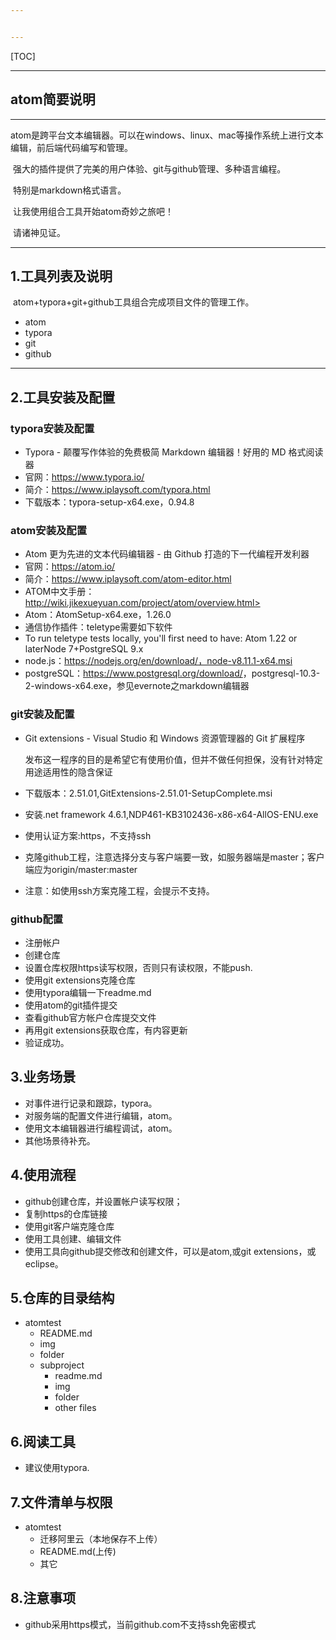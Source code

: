 ```yaml
---


---
```


[TOC]

------



## atom简要说明

------

​	atom是跨平台文本编辑器。可以在windows、linux、mac等操作系统上进行文本编辑，前后端代码编写和管理。

​	强大的插件提供了完美的用户体验、git与github管理、多种语言编程。

​	特别是markdown格式语言。

​	让我使用组合工具开始atom奇妙之旅吧！

​	请诸神见证。

------





## 1.工具列表及说明

​	atom+typora+git+github工具组合完成项目文件的管理工作。

- atom
- typora
- git
- github

------



## 2.工具安装及配置

### typora安装及配置

- Typora - 颠覆写作体验的免费极简 Markdown 编辑器！好用的 MD 格式阅读器
- 官网：<https://www.typora.io/>
- 简介：<https://www.iplaysoft.com/typora.html>
- 下载版本：typora-setup-x64.exe，0.94.8

### atom安装及配置

- Atom 更为先进的文本代码编辑器 - 由 Github 打造的下一代编程开发利器
- 官网：<https://atom.io/>
- 简介：<https://www.iplaysoft.com/atom-editor.html>
- ATOM中文手册：http://wiki.jikexueyuan.com/project/atom/overview.html>
- Atom：AtomSetup-x64.exe，1.26.0
- 通信协作插件：teletype需要如下软件
- To run teletype tests locally, you'll first need to have:
  Atom 1.22 or laterNode 7+PostgreSQL 9.x
- node.js：https://nodejs.org/en/download/，node-v8.11.1-x64.msi
- postgreSQL：<https://www.postgresql.org/download/>，postgresql-10.3-2-windows-x64.exe，参见evernote之markdown编辑器

### git安装及配置

- Git extensions - Visual Studio 和 Windows 资源管理器的 Git 扩展程序

  发布这一程序的目的是希望它有使用价值，但并不做任何担保，没有针对特定用途适用性的隐含保证

- 下载版本：2.51.01,GitExtensions-2.51.01-SetupComplete.msi

- 安装.net framework 4.6.1,NDP461-KB3102436-x86-x64-AllOS-ENU.exe

- 使用认证方案:https，不支持ssh

- 克隆github工程，注意选择分支与客户端要一致，如服务器端是master；客户端应为origin/master:master

- 注意：如使用ssh方案克隆工程，会提示不支持。


### github配置

- 注册帐户
- 创建仓库
- 设置仓库权限https读写权限，否则只有读权限，不能push.
- 使用git extensions克隆仓库
- 使用typora编辑一下readme.md
- 使用atom的git插件提交
- 查看github官方帐户仓库提交文件
- 再用git extensions获取仓库，有内容更新
- 验证成功。

## 3.业务场景

- 对事件进行记录和跟踪，typora。
- 对服务端的配置文件进行编辑，atom。
- 使用文本编辑器进行编程调试，atom。
- 其他场景待补充。



## 4.使用流程

- github创建仓库，并设置帐户读写权限；
- 复制https的仓库链接
- 使用git客户端克隆仓库
- 使用工具创建、编辑文件
- 使用工具向github提交修改和创建文件，可以是atom,或git extensions，或eclipse。


## 5.仓库的目录结构

- atomtest
  - README.md
  - img
  - folder
  - subproject
    - readme.md
    - img
    - folder
    - other files

## 6.阅读工具

- 建议使用typora.


## 7.文件清单与权限

- atomtest
  - 迁移阿里云（本地保存不上传）
  - README.md(上传)
  - 其它

## 8.注意事项

- github采用https模式，当前github.com不支持ssh免密模式


